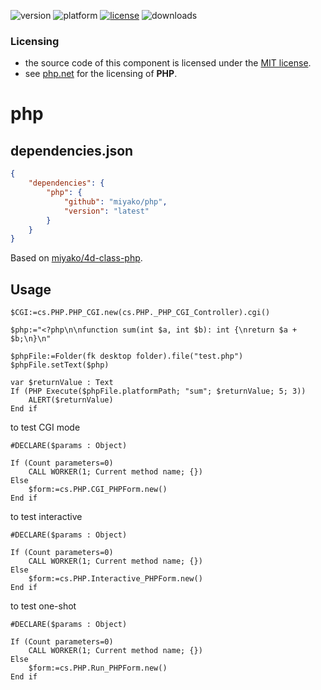 ![version](https://img.shields.io/badge/version-20%2B-E23089)
![platform](https://img.shields.io/static/v1?label=platform&message=mac-intel%20|%20mac-arm%20|%20win-64&color=blue)
[![license](https://img.shields.io/github/license/miyako/php)](LICENSE)
![downloads](https://img.shields.io/github/downloads/miyako/php/total)

### Licensing

* the source code of this component is licensed under the [MIT license](https://github.com/miyako/php/blob/master/LICENSE).
* see [php.net](https://www.php.net/license/index.php) for the licensing of **PHP**.

# php

## dependencies.json

```json
{
	"dependencies": {
		"php": {
			"github": "miyako/php",
			"version": "latest"
		}
	}
}
```

Based on [miyako/4d-class-php](https://github.com/miyako/4d-class-php).

## Usage

```4d
$CGI:=cs.PHP.PHP_CGI.new(cs.PHP._PHP_CGI_Controller).cgi()

$php:="<?php\n\nfunction sum(int $a, int $b): int {\nreturn $a + $b;\n}\n"

$phpFile:=Folder(fk desktop folder).file("test.php")
$phpFile.setText($php)

var $returnValue : Text
If (PHP Execute($phpFile.platformPath; "sum"; $returnValue; 5; 3))
	ALERT($returnValue)
End if
```

to test CGI mode

```4d
#DECLARE($params : Object)

If (Count parameters=0)
	CALL WORKER(1; Current method name; {})
Else 
	$form:=cs.PHP.CGI_PHPForm.new()
End if
```

to test interactive

```4d
#DECLARE($params : Object)

If (Count parameters=0)
	CALL WORKER(1; Current method name; {})
Else 
	$form:=cs.PHP.Interactive_PHPForm.new()
End if
```

to test one-shot

```4d
#DECLARE($params : Object)

If (Count parameters=0)
	CALL WORKER(1; Current method name; {})
Else 
	$form:=cs.PHP.Run_PHPForm.new()
End if 
```
